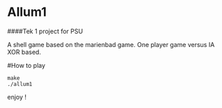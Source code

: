 # Allum1
####Tek 1 project for PSU

A shell game based on the marienbad game.
One player game versus IA XOR based.

#How to play
```
make
./allum1
```

enjoy !
